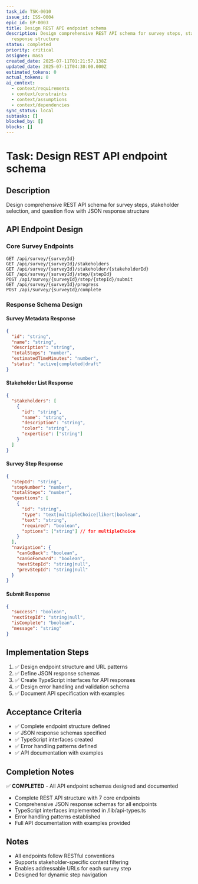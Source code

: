 ```yaml
---
task_id: TSK-0010
issue_id: ISS-0004
epic_id: EP-0003
title: Design REST API endpoint schema
description: Design comprehensive REST API schema for survey steps, stakeholder selection, and question flow with JSON
  response structure
status: completed
priority: critical
assignee: masa
created_date: 2025-07-11T01:21:57.138Z
updated_date: 2025-07-11T04:30:00.000Z
estimated_tokens: 0
actual_tokens: 0
ai_context:
  - context/requirements
  - context/constraints
  - context/assumptions
  - context/dependencies
sync_status: local
subtasks: []
blocked_by: []
blocks: []
---
```


# Task: Design REST API endpoint schema

## Description
Design comprehensive REST API schema for survey steps, stakeholder selection, and question flow with JSON response structure

## API Endpoint Design

### Core Survey Endpoints
```
GET /api/survey/{surveyId}
GET /api/survey/{surveyId}/stakeholders
GET /api/survey/{surveyId}/stakeholder/{stakeholderId}
GET /api/survey/{surveyId}/step/{stepId}
POST /api/survey/{surveyId}/step/{stepId}/submit
GET /api/survey/{surveyId}/progress
POST /api/survey/{surveyId}/complete
```

### Response Schema Design

#### Survey Metadata Response
```json
{
  "id": "string",
  "name": "string", 
  "description": "string",
  "totalSteps": "number",
  "estimatedTimeMinutes": "number",
  "status": "active|completed|draft"
}
```

#### Stakeholder List Response
```json
{
  "stakeholders": [
    {
      "id": "string",
      "name": "string",
      "description": "string",
      "color": "string",
      "expertise": ["string"]
    }
  ]
}
```

#### Survey Step Response
```json
{
  "stepId": "string",
  "stepNumber": "number",
  "totalSteps": "number",
  "questions": [
    {
      "id": "string",
      "type": "text|multipleChoice|likert|boolean",
      "text": "string",
      "required": "boolean",
      "options": ["string"] // for multipleChoice
    }
  ],
  "navigation": {
    "canGoBack": "boolean",
    "canGoForward": "boolean",
    "nextStepId": "string|null",
    "prevStepId": "string|null"
  }
}
```

#### Submit Response
```json
{
  "success": "boolean",
  "nextStepId": "string|null",
  "isComplete": "boolean",
  "message": "string"
}
```

## Implementation Steps
1. ✅ Design endpoint structure and URL patterns
2. ✅ Define JSON response schemas
3. ✅ Create TypeScript interfaces for API responses
4. ✅ Design error handling and validation schema
5. ✅ Document API specification with examples

## Acceptance Criteria
- ✅ Complete endpoint structure defined
- ✅ JSON response schemas specified
- ✅ TypeScript interfaces created
- ✅ Error handling patterns defined
- ✅ API documentation with examples

## Completion Notes
✅ **COMPLETED** - All API endpoint schemas designed and documented
- Complete REST API structure with 7 core endpoints
- Comprehensive JSON response schemas for all endpoints
- TypeScript interfaces implemented in /lib/api-types.ts
- Error handling patterns established
- Full API documentation with examples provided

## Notes
- All endpoints follow RESTful conventions
- Supports stakeholder-specific content filtering
- Enables addressable URLs for each survey step
- Designed for dynamic step navigation
